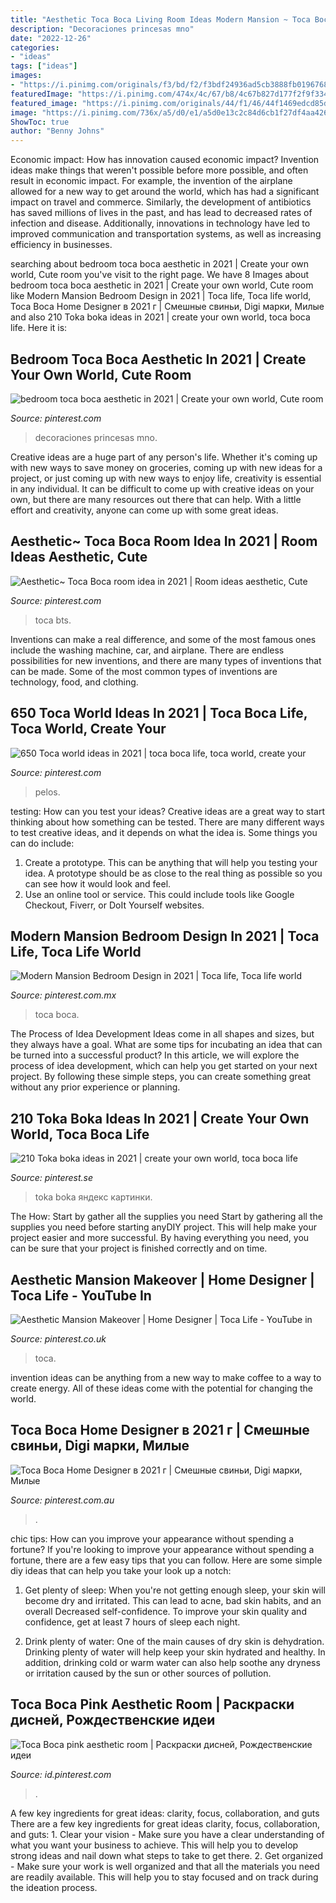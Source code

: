 ```yaml
---
title: "Aesthetic Toca Boca Living Room Ideas Modern Mansion ~ Toca Boca"
description: "Decoraciones princesas mno"
date: "2022-12-26"
categories:
- "ideas"
tags: ["ideas"]
images:
- "https://i.pinimg.com/originals/f3/bd/f2/f3bdf24936ad5cb3888fb01967685917.jpg"
featuredImage: "https://i.pinimg.com/474x/4c/67/b8/4c67b827d177f2f9f334aa23d983ac38.jpg"
featured_image: "https://i.pinimg.com/originals/44/f1/46/44f1469edcd85d535204b250e5a835e7.jpg"
image: "https://i.pinimg.com/736x/a5/d0/e1/a5d0e13c2c84d6cb1f27df4aa42644ab.jpg"
ShowToc: true
author: "Benny Johns"
---
```



Economic impact: How has innovation caused economic impact?
Invention ideas make things that weren't possible before more possible, and often result in economic impact. For example, the invention of the airplane allowed for a new way to get around the world, which has had a significant impact on travel and commerce. Similarly, the development of antibiotics has saved millions of lives in the past, and has lead to decreased rates of infection and disease. Additionally, innovations in technology have led to improved communication and transportation systems, as well as increasing efficiency in businesses.

	

		
searching about bedroom toca boca aesthetic in 2021 | Create your own world, Cute room you've visit to the right page. We have 8 Images about bedroom toca boca aesthetic in 2021 | Create your own world, Cute room like Modern Mansion Bedroom Design in 2021 | Toca life, Toca life world, Toca Boca Home Designer в 2021 г | Смешные свиньи, Digi марки, Милые and also 210 Toka boka ideas in 2021 | create your own world, toca boca life. Here it is:
		
    
## Bedroom Toca Boca Aesthetic In 2021 | Create Your Own World, Cute Room

<img loading=lazy src="https://i.pinimg.com/originals/c6/2e/08/c62e08e0b36e230d3b8ed4388af7e9e1.jpg" onerror="this.onerror=null;this.src='https://tse2.mm.bing.net/th?id=OIP.p84-imdwePUFxoM-nfsQ9gHaE-&amp;pid=15.1';" alt="bedroom toca boca aesthetic in 2021 | Create your own world, Cute room">

_Source: pinterest.com_

>decoraciones princesas mno. 

	

Creative ideas are a huge part of any person's life. Whether it's coming up with new ways to save money on groceries, coming up with new ideas for a project, or just coming up with new ways to enjoy life, creativity is essential in any individual. It can be difficult to come up with creative ideas on your own, but there are many resources out there that can help. With a little effort and creativity, anyone can come up with some great ideas.

    
## Aesthetic~ Toca Boca Room Idea In 2021 | Room Ideas Aesthetic, Cute

<img loading=lazy src="https://i.pinimg.com/736x/a5/d0/e1/a5d0e13c2c84d6cb1f27df4aa42644ab.jpg" onerror="this.onerror=null;this.src='https://tse4.mm.bing.net/th?id=OIP.OyxUG11Us0OYZqHP8D4oJQHaFj&amp;pid=15.1';" alt="Aesthetic~ Toca Boca room idea in 2021 | Room ideas aesthetic, Cute">

_Source: pinterest.com_

>toca bts. 

	

Inventions can make a real difference, and some of the most famous ones include the washing machine, car, and airplane. There are endless possibilities for new inventions, and there are many types of inventions that can be made. Some of the most common types of inventions are technology, food, and clothing.

    
## 650 Toca World Ideas In 2021 | Toca Boca Life, Toca World, Create Your

<img loading=lazy src="https://i.pinimg.com/474x/4c/67/b8/4c67b827d177f2f9f334aa23d983ac38.jpg" onerror="this.onerror=null;this.src='https://tse3.mm.bing.net/th?id=OIP.W9XfVAu04osnC7-YwU6VEgAAAA&amp;pid=15.1';" alt="650 Toca world ideas in 2021 | toca boca life, toca world, create your">

_Source: pinterest.com_

>pelos. 

	

testing: How can you test your ideas?
Creative ideas are a great way to start thinking about how something can be tested. There are many different ways to test creative ideas, and it depends on what the idea is. Some things you can do include:
1. Create a prototype. This can be anything that will help you testing your idea. A prototype should be as close to the real thing as possible so you can see how it would look and feel.
2. Use an online tool or service. This could include tools like Google Checkout, Fiverr, or DoIt Yourself websites.

    
## Modern Mansion Bedroom Design In 2021 | Toca Life, Toca Life World

<img loading=lazy src="https://i.pinimg.com/originals/f3/bd/f2/f3bdf24936ad5cb3888fb01967685917.jpg" onerror="this.onerror=null;this.src='https://tse2.mm.bing.net/th?id=OIP._sgm_K60NSMBk1-RsCroEwHaEY&amp;pid=15.1';" alt="Modern Mansion Bedroom Design in 2021 | Toca life, Toca life world">

_Source: pinterest.com.mx_

>toca boca. 

	

The Process of Idea Development
Ideas come in all shapes and sizes, but they always have a goal. What are some tips for incubating an idea that can be turned into a successful product? 
In this article, we will explore the process of idea development, which can help you get started on your next project. By following these simple steps, you can create something great without any prior experience or planning.

    
## 210 Toka Boka Ideas In 2021 | Create Your Own World, Toca Boca Life

<img loading=lazy src="https://i.pinimg.com/474x/09/dc/f9/09dcf91f92aa965d2253dbd5da3375a5.jpg" onerror="this.onerror=null;this.src='https://tse1.mm.bing.net/th?id=OIP.obQSLda_RboEtS_p3ZkbGwAAAA&amp;pid=15.1';" alt="210 Toka boka ideas in 2021 | create your own world, toca boca life">

_Source: pinterest.se_

>toka boka яндекс картинки. 

	

The How: Start by gather all the supplies you need
Start by gathering all the supplies you need before starting anyDIY project. This will help make your project easier and more successful. By having everything you need, you can be sure that your project is finished correctly and on time.

    
## Aesthetic Mansion Makeover | Home Designer | Toca Life - YouTube In

<img loading=lazy src="https://i.pinimg.com/736x/16/be/c6/16bec6b5f4c897d90771ba7c19786aa3.jpg" onerror="this.onerror=null;this.src='https://tse4.mm.bing.net/th?id=OIP.CXdEAiglbEVYkyYlhTzDDAHaFj&amp;pid=15.1';" alt="Aesthetic Mansion Makeover | Home Designer | Toca Life - YouTube in">

_Source: pinterest.co.uk_

>toca. 

	

invention ideas can be anything from a new way to make coffee to a way to create energy. All of these ideas come with the potential for changing the world.

    
## Toca Boca Home Designer в 2021 г | Смешные свиньи, Digi марки, Милые

<img loading=lazy src="https://i.pinimg.com/736x/48/1a/d2/481ad21806863e20a32c19e628233a17.jpg" onerror="this.onerror=null;this.src='https://tse3.mm.bing.net/th?id=OIP.qVTUDvpvNVv4hj1ERCdIpQHaGy&amp;pid=15.1';" alt="Toca Boca Home Designer в 2021 г | Смешные свиньи, Digi марки, Милые">

_Source: pinterest.com.au_

>. 

	

chic tips: How can you improve your appearance without spending a fortune?
If you're looking to improve your appearance without spending a fortune, there are a few easy tips that you can follow. Here are some simple diy ideas that can help you take your look up a notch:
1. Get plenty of sleep: When you're not getting enough sleep, your skin will become dry and irritated. This can lead to acne, bad skin habits, and an overall Decreased self-confidence. To improve your skin quality and confidence, get at least 7 hours of sleep each night.

2. Drink plenty of water: One of the main causes of dry skin is dehydration. Drinking plenty of water will help keep your skin hydrated and healthy. In addition, drinking cold or warm water can also help soothe any dryness or irritation caused by the sun or other sources of pollution.


    
## Toca Boca Pink Aesthetic Room | Раскраски дисней, Рождественские идеи

<img loading=lazy src="https://i.pinimg.com/originals/44/f1/46/44f1469edcd85d535204b250e5a835e7.jpg" onerror="this.onerror=null;this.src='https://tse4.mm.bing.net/th?id=OIP.22D2rHsCd4E-5FZ6fJjXigHaDt&amp;pid=15.1';" alt="Toca Boca pink aesthetic room | Раскраски дисней, Рождественские идеи">

_Source: id.pinterest.com_

>. 

	

A few key ingredients for great ideas: clarity, focus, collaboration, and guts
There are a few key ingredients for great ideas clarity, focus, collaboration, and guts: 1. Clear your vision - Make sure you have a clear understanding of what you want your business to achieve. This will help you to develop strong ideas and nail down what steps to take to get there.
2. Get organized - Make sure your work is well organized and that all the materials you need are readily available. This will help you to stay focused and on track during the ideation process.

